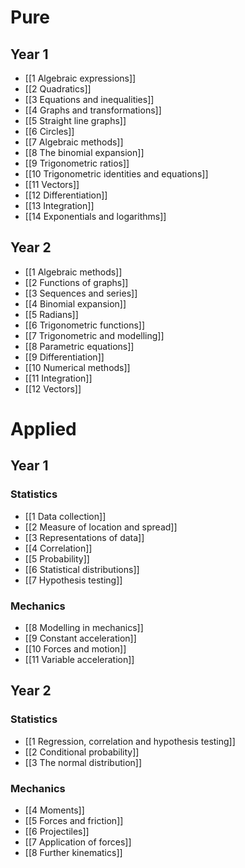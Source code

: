 # Pure
## Year 1
- [[1 Algebraic expressions]]
- [[2 Quadratics]]
- [[3 Equations and inequalities]]
- [[4 Graphs and transformations]]
- [[5 Straight line graphs]]
- [[6 Circles]]
- [[7 Algebraic methods]]
- [[8 The binomial expansion]]
- [[9 Trigonometric ratios]]
- [[10 Trigonometric identities and equations]]
- [[11 Vectors]]
- [[12 Differentiation]]
- [[13 Integration]]
- [[14 Exponentials and logarithms]]
## Year 2
- [[1 Algebraic methods]]
- [[2 Functions of graphs]]
- [[3 Sequences and series]]
- [[4 Binomial expansion]]
- [[5 Radians]]
- [[6 Trigonometric functions]]
- [[7 Trigonometric and modelling]]
- [[8 Parametric equations]]
- [[9 Differentiation]]
- [[10 Numerical methods]]
- [[11 Integration]]
- [[12 Vectors]]

# Applied
## Year 1
### Statistics
- [[1 Data collection]]
- [[2 Measure of location and spread]]
- [[3 Representations of data]]
- [[4 Correlation]]
- [[5 Probability]]
- [[6 Statistical distributions]]
- [[7 Hypothesis testing]]
### Mechanics
- [[8 Modelling in mechanics]]
- [[9 Constant acceleration]]
- [[10 Forces and motion]]
- [[11 Variable acceleration]]
## Year 2
### Statistics
- [[1 Regression, correlation and hypothesis testing]]
- [[2 Conditional probability]]
- [[3 The normal distribution]]
### Mechanics
- [[4 Moments]]
- [[5 Forces and friction]]
- [[6 Projectiles]]
- [[7 Application of forces]]
- [[8 Further kinematics]]
